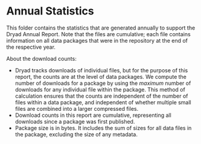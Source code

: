 Annual Statistics
=================

This folder contains the statistics that are generated annually to
support the Dryad Annual Report. Note that the files are cumulative;
each file contains information on all data packages that were in the
repository at the end of the respective year.

About the download counts: 
- Dryad tracks downloads of individual files, but for the purpose of
  this report, the counts are at the level of data packages. We compute
  the number of downloads for a package by using the *maximum* number of
  downloads for any individual file within the package. This method of
  calculation ensures that the counts are independent of the number of
  files within a data package, and independent of whether multiple small
  files are combined into a larger compressed files. 
- Download counts in this report are cumulative, representing all
  downloads since a package was first published.
- Package size is in bytes. It includes the sum of sizes for all data 
  files in the package, excluding the size of any metadata.
